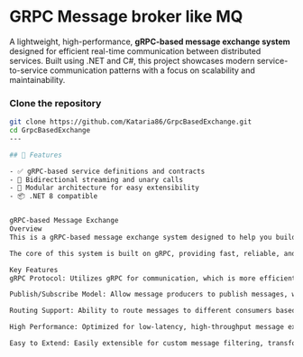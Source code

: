 # GRPC Message broker like MQ

A lightweight, high-performance, **gRPC-based message exchange system** designed for efficient real-time communication between distributed services. Built using .NET and C#, this project showcases modern service-to-service communication patterns with a focus on scalability and maintainability.

### Clone the repository

```bash
git clone https://github.com/Kataria86/GrpcBasedExchange.git
cd GrpcBasedExchange
---

## 🚀 Features

- ✅ gRPC-based service definitions and contracts
- 🔄 Bidirectional streaming and unary calls
- 🧩 Modular architecture for easy extensibility
- 📦 .NET 8 compatible


gRPC-based Message Exchange
Overview
This is a gRPC-based message exchange system designed to help you build scalable, efficient, and distributed message queues for your applications, similar to RabbitMQ, but leveraging the gRPC protocol for communication. This exchange allows message producers and consumers to communicate with low-latency, bidirectional communication channels via gRPC. It is ideal for microservices, event-driven architectures, and distributed systems.

The core of this system is built on gRPC, providing fast, reliable, and language-agnostic message exchanges. It supports topics, queues, and routing to facilitate advanced messaging patterns.

Key Features
gRPC Protocol: Utilizes gRPC for communication, which is more efficient and provides better performance over traditional HTTP-based messaging systems.

Publish/Subscribe Model: Allow message producers to publish messages, which can be consumed by multiple consumers (subscribers).

Routing Support: Ability to route messages to different consumers based on topic/queue configurations.

High Performance: Optimized for low-latency, high-throughput message exchange.

Easy to Extend: Easily extensible for custom message filtering, transformations, or advanced features like dead-letter queues.

